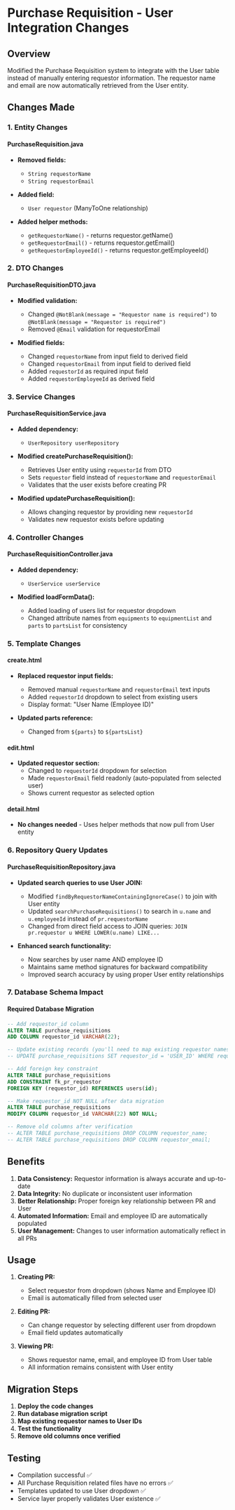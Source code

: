 # Purchase Requisition - User Integration Changes

## Overview
Modified the Purchase Requisition system to integrate with the User table instead of manually entering requestor information. The requestor name and email are now automatically retrieved from the User entity.

## Changes Made

### 1. Entity Changes

#### PurchaseRequisition.java
- **Removed fields:**
  - `String requestorName`
  - `String requestorEmail`

- **Added field:**
  - `User requestor` (ManyToOne relationship)

- **Added helper methods:**
  - `getRequestorName()` - returns requestor.getName()
  - `getRequestorEmail()` - returns requestor.getEmail()
  - `getRequestorEmployeeId()` - returns requestor.getEmployeeId()

### 2. DTO Changes

#### PurchaseRequisitionDTO.java
- **Modified validation:**
  - Changed `@NotBlank(message = "Requestor name is required")` to `@NotBlank(message = "Requestor is required")`
  - Removed `@Email` validation for requestorEmail

- **Modified fields:**
  - Changed `requestorName` from input field to derived field
  - Changed `requestorEmail` from input field to derived field
  - Added `requestorId` as required input field
  - Added `requestorEmployeeId` as derived field

### 3. Service Changes

#### PurchaseRequisitionService.java
- **Added dependency:**
  - `UserRepository userRepository`

- **Modified createPurchaseRequisition():**
  - Retrieves User entity using `requestorId` from DTO
  - Sets `requestor` field instead of `requestorName` and `requestorEmail`
  - Validates that the user exists before creating PR

- **Modified updatePurchaseRequisition():**
  - Allows changing requestor by providing new `requestorId`
  - Validates new requestor exists before updating

### 4. Controller Changes

#### PurchaseRequisitionController.java
- **Added dependency:**
  - `UserService userService`

- **Modified loadFormData():**
  - Added loading of users list for requestor dropdown
  - Changed attribute names from `equipments` to `equipmentList` and `parts` to `partsList` for consistency

### 5. Template Changes

#### create.html
- **Replaced requestor input fields:**
  - Removed manual `requestorName` and `requestorEmail` text inputs
  - Added `requestorId` dropdown to select from existing users
  - Display format: "User Name (Employee ID)"

- **Updated parts reference:**
  - Changed from `${parts}` to `${partsList}`

#### edit.html
- **Updated requestor section:**
  - Changed to `requestorId` dropdown for selection
  - Made `requestorEmail` field readonly (auto-populated from selected user)
  - Shows current requestor as selected option

#### detail.html
- **No changes needed** - Uses helper methods that now pull from User entity

### 6. Repository Query Updates

#### PurchaseRequisitionRepository.java
- **Updated search queries to use User JOIN:**
  - Modified `findByRequestorNameContainingIgnoreCase()` to join with User entity
  - Updated `searchPurchaseRequisitions()` to search in `u.name` and `u.employeeId` instead of `pr.requestorName`
  - Changed from direct field access to JOIN queries: `JOIN pr.requestor u WHERE LOWER(u.name) LIKE...`

- **Enhanced search functionality:**
  - Now searches by user name AND employee ID
  - Maintains same method signatures for backward compatibility
  - Improved search accuracy by using proper User entity relationships

### 7. Database Schema Impact

#### Required Database Migration
```sql
-- Add requestor_id column
ALTER TABLE purchase_requisitions 
ADD COLUMN requestor_id VARCHAR(22);

-- Update existing records (you'll need to map existing requestor names to user IDs)
-- UPDATE purchase_requisitions SET requestor_id = 'USER_ID' WHERE requestor_name = 'NAME';

-- Add foreign key constraint
ALTER TABLE purchase_requisitions 
ADD CONSTRAINT fk_pr_requestor 
FOREIGN KEY (requestor_id) REFERENCES users(id);

-- Make requestor_id NOT NULL after data migration
ALTER TABLE purchase_requisitions 
MODIFY COLUMN requestor_id VARCHAR(22) NOT NULL;

-- Remove old columns after verification
-- ALTER TABLE purchase_requisitions DROP COLUMN requestor_name;
-- ALTER TABLE purchase_requisitions DROP COLUMN requestor_email;
```

## Benefits

1. **Data Consistency:** Requestor information is always accurate and up-to-date
2. **Data Integrity:** No duplicate or inconsistent user information
3. **Better Relationship:** Proper foreign key relationship between PR and User
4. **Automated Information:** Email and employee ID are automatically populated
5. **User Management:** Changes to user information automatically reflect in all PRs

## Usage

1. **Creating PR:**
   - Select requestor from dropdown (shows Name and Employee ID)
   - Email is automatically filled from selected user

2. **Editing PR:**
   - Can change requestor by selecting different user from dropdown
   - Email field updates automatically

3. **Viewing PR:**
   - Shows requestor name, email, and employee ID from User table
   - All information remains consistent with User entity

## Migration Steps

1. **Deploy the code changes**
2. **Run database migration script**
3. **Map existing requestor names to User IDs**
4. **Test the functionality**
5. **Remove old columns once verified**

## Testing

- Compilation successful ✅
- All Purchase Requisition related files have no errors ✅
- Templates updated to use User dropdown ✅
- Service layer properly validates User existence ✅